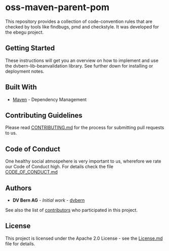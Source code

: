 # oss-maven-parent-pom

This repository provides a collection of code-convention rules that are checked by tools like findbugs, pmd and checkstyle.
It was developed for the ebegu project.

## Getting Started

These instructions will get you an overview on how to implement and use the dvbern-lib-beanvalidation library. 
See further down for installing or deployment notes.

## Built With

* [Maven](https://maven.apache.org/) - Dependency Management


## Contributing Guidelines

Please read [CONTRIBUTING.md](CONTRIBUTING.md) for the process for submitting pull requests to us.

## Code of Conduct

One healthy social atmospehere is very important to us, wherefore we rate our Code of Conduct high.
 For details check the file [CODE_OF_CONDUCT.md](CODE_OF_CONDUCT.md)

## Authors

* **DV Bern AG** - *Initial work* - [dvbern](https://github.com/dvbern)

See also the list of [contributors](https://github.com/dvbern/oss-maven-parent-pom/contributors)
 who participated in this project.

## License

This project is licensed under the Apache 2.0 License - see the [License.md](LICENSE.md) file for details.

